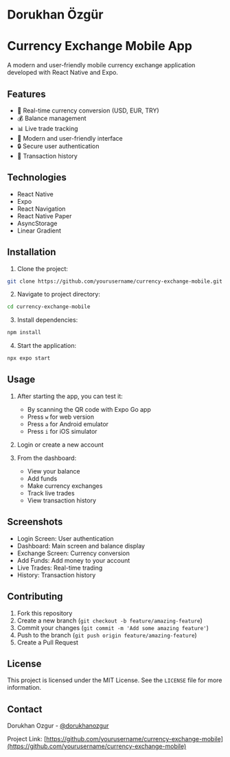# Dorukhan Özgür

# Currency Exchange Mobile App

A modern and user-friendly mobile currency exchange application developed with React Native and Expo.

## Features

- 💱 Real-time currency conversion (USD, EUR, TRY)
- 💰 Balance management
- 📊 Live trade tracking
- 📱 Modern and user-friendly interface
- 🔒 Secure user authentication
- 📜 Transaction history

## Technologies

- React Native
- Expo
- React Navigation
- React Native Paper
- AsyncStorage
- Linear Gradient

## Installation

1. Clone the project:
```bash
git clone https://github.com/yourusername/currency-exchange-mobile.git
```

2. Navigate to project directory:
```bash
cd currency-exchange-mobile
```

3. Install dependencies:
```bash
npm install
```

4. Start the application:
```bash
npx expo start
```

## Usage

1. After starting the app, you can test it:
   - By scanning the QR code with Expo Go app
   - Press `w` for web version
   - Press `a` for Android emulator
   - Press `i` for iOS simulator

2. Login or create a new account

3. From the dashboard:
   - View your balance
   - Add funds
   - Make currency exchanges
   - Track live trades
   - View transaction history

## Screenshots

- Login Screen: User authentication
- Dashboard: Main screen and balance display
- Exchange Screen: Currency conversion
- Add Funds: Add money to your account
- Live Trades: Real-time trading
- History: Transaction history

## Contributing

1. Fork this repository
2. Create a new branch (`git checkout -b feature/amazing-feature`)
3. Commit your changes (`git commit -m 'Add some amazing feature'`)
4. Push to the branch (`git push origin feature/amazing-feature`)
5. Create a Pull Request

## License

This project is licensed under the MIT License. See the `LICENSE` file for more information.

## Contact

Dorukhan Ozgur - [@dorukhanozgur](https://twitter.com/dorukhanozgur)

Project Link: [https://github.com/yourusername/currency-exchange-mobile](https://github.com/yourusername/currency-exchange-mobile)
